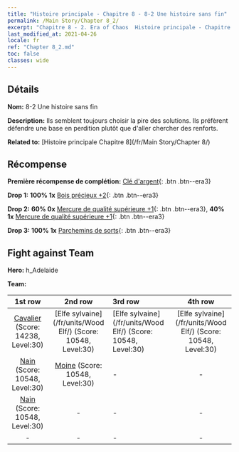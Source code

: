 ```yaml
---
title: "Histoire principale - Chapitre 8 - 8-2 Une histoire sans fin"
permalink: /Main Story/Chapter 8_2/
excerpt: "Chapitre 8 - 2. Era of Chaos  Histoire principale - Chapitre 8_2. 8-2 Une histoire sans fin"
last_modified_at: 2021-04-26
locale: fr
ref: "Chapter 8_2.md"
toc: false
classes: wide
---
```


## Détails

 **Nom:** 8-2 Une histoire sans fin

 **Description:** Ils semblent toujours choisir la pire des solutions. Ils préfèrent défendre une base en perdition plutôt que d'aller chercher des renforts.

 **Related to:** [Histoire principale Chapitre 8](/fr/Main Story/Chapter 8/)

## Récompense

 **Première récompense de complétion:** [Clé d'argent](/ItemsFR/con_693/){: .btn .btn--era3}

 **Drop 1:** **100% 1x** [Bois précieux +2](/ItemsFR/mat_27/){: .btn .btn--era3}

 **Drop 2:** **60% 0x** [Mercure de qualité supérieure +1](/ItemsFR/mat_21/){: .btn .btn--era3}, **40% 1x** [Mercure de qualité supérieure +1](/ItemsFR/mat_21/){: .btn .btn--era3}

 **Drop 3:** **100% 1x** [Parchemins de sorts](/ItemsFR/con_694/){: .btn .btn--era3}


## Fight against Team
 **Hero:** h_Adelaide

 **Team:**


  | 1st row | 2nd row | 3rd row | 4th row |
  |:----:|:----:|:----|:----:|
  | [Cavalier](/fr/units/Cavalier/) (Score: 14238, Level:30)  | [Elfe sylvaine](/fr/units/Wood Elf/) (Score: 10548, Level:30)  | [Elfe sylvaine](/fr/units/Wood Elf/) (Score: 10548, Level:30)  | [Elfe sylvaine](/fr/units/Wood Elf/) (Score: 10548, Level:30)  |
  | [Nain](/fr/units/Dwarf/) (Score: 10548, Level:30)  | [Moine](/fr/units/Monk/) (Score: 10548, Level:30)  | - | - |
  | [Nain](/fr/units/Dwarf/) (Score: 10548, Level:30)  | - | - | - |
  | - | - | - | - |


